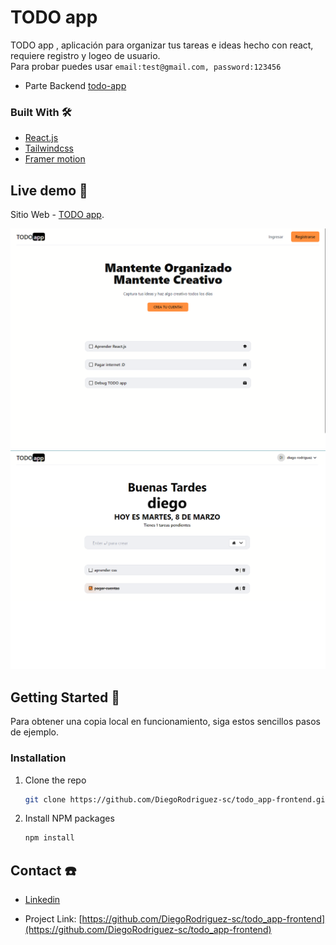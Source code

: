 # TODO app

TODO app , aplicación para organizar tus tareas e ideas hecho con react, requiere registro y logeo de usuario.
<br />
Para probar puedes usar `email:test@gmail.com, password:123456`
  

- Parte Backend [todo-app](https://github.com/DiegoRodriguez-sc/todo_app-backend)

### Built With 🛠️


* [React.js](https://es.reactjs.org/)
* [Tailwindcss](https://tailwindcss.com/)
* [Framer motion](https://www.framer.com/motion/)

## Live demo 🔴

Sitio Web - [TODO app](https://todo-app-dr.vercel.app/).

![](./src/assets/todo-app.PNG)
![](./src/assets/todo-app-1.PNG)




## Getting Started 🚀

Para obtener una copia local en funcionamiento, siga estos sencillos pasos de ejemplo.

### Installation

1. Clone the repo
   ```sh
   git clone https://github.com/DiegoRodriguez-sc/todo_app-frontend.git
   ```
2. Install NPM packages
   ```sh
   npm install
   ```


## Contact ☎️

 * [Linkedin](www.linkedin.com/in/diego-rodriguez-sc)

* Project Link: [https://github.com/DiegoRodriguez-sc/todo_app-frontend](https://github.com/DiegoRodriguez-sc/todo_app-frontend)
